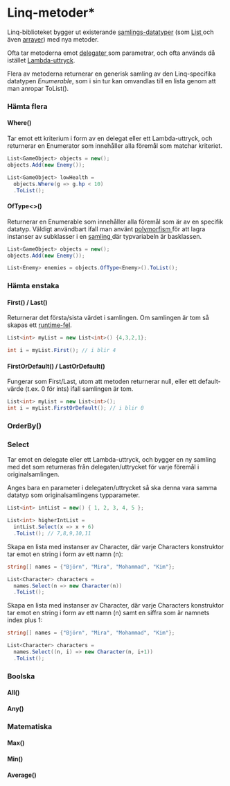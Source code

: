 # Linq-metoder\*

Linq-biblioteket bygger ut existerande [samlings-datatyper](../../klasser-och-objektorientering/generiska-klasser.md#samlingar) (som [List ](../../klasser-och-objektorientering/generiska-klasser.md#list)och även [arrayer](../../grundlaeggande/listor-och-arrayer.md#array)) med nya metoder.

Ofta tar metoderna emot [delegater ](../../grundlaeggande/delegates.md)som parametrar, och ofta används då istället [Lambda-uttryck](../../grundlaeggande/delegates.md#lambdas).

Flera av metoderna returnerar en generisk samling av den Linq-specifika datatypen _Enumerable_, som i sin tur kan omvandlas till en lista genom att man anropar ToList().

### Hämta flera

#### Where()

Tar emot ett kriterium i form av en delegat eller ett Lambda-uttryck, och returnerar en Enumerator som innehåller alla föremål som matchar kriteriet.

```csharp
List<GameObject> objects = new();
objects.Add(new Enemy());

List<GameObject> lowHealth = 
  objects.Where(g => g.hp < 10)
  .ToList();
```

#### OfType<>()

Returnerar en Enumerable som innehåller alla föremål som är av en specifik datatyp. Väldigt användbart ifall man använt [polymorfism ](../../klasser-och-objektorientering/polymorfism/)för att lagra instanser av subklasser i en [samling ](../../klasser-och-objektorientering/generiska-klasser.md#samlingar)där typvariabeln är basklassen.

```csharp
List<GameObject> objects = new();
objects.Add(new Enemy());

List<Enemy> enemies = objects.OfType<Enemy>().ToList();
```

### Hämta enstaka

#### First() / Last()

Returnerar det första/sista värdet i samlingen. Om samlingen är tom så skapas ett [runtime-fel](../../grundlaeggande/fel.md#runtime-fel-exceptions).

```csharp
List<int> myList = new List<int>() {4,3,2,1};

int i = myList.First(); // i blir 4
```

#### FirstOrDefault() / LastOrDefault()

Fungerar som First/Last, utom att metoden returnerar null, eller ett default-värde (t.ex. 0 för ints) ifall samlingen är tom.

```csharp
List<int> myList = new List<int>();
int i = myList.FirstOrDefault(); // i blir 0
```

### OrderBy()

### Select

Tar emot en delegate eller ett Lambda-uttryck, och bygger en ny samling med det som returneras från delegaten/uttrycket för varje föremål i originalsamlingen.

Anges bara en parameter i delegaten/uttrycket så ska denna vara samma datatyp som originalsamlingens typparameter.

```csharp
List<int> intList = new() { 1, 2, 3, 4, 5 };

List<int> higherIntList = 
  intList.Select(x => x + 6)
  .ToList(); // 7,8,9,10,11
```

Skapa en lista med instanser av Character, där varje Characters konstruktor tar emot en string i form av ett namn (n):

```csharp
string[] names = {"Björn", "Mira", "Mohammad", "Kim"};

List<Character> characters = 
  names.Select(n => new Character(n))
  .ToList();
```

Skapa en lista med instanser av Character, där varje Characters konstruktor tar emot en string i form av ett namn (n) samt en siffra som är namnets index plus 1:

```csharp
string[] names = {"Björn", "Mira", "Mohammad", "Kim"};

List<Character> characters = 
  names.Select((n, i) => new Character(n, i+1))
  .ToList();
```

### Boolska

#### All()

#### Any()

### Matematiska

#### Max()

#### Min()

#### Average()
